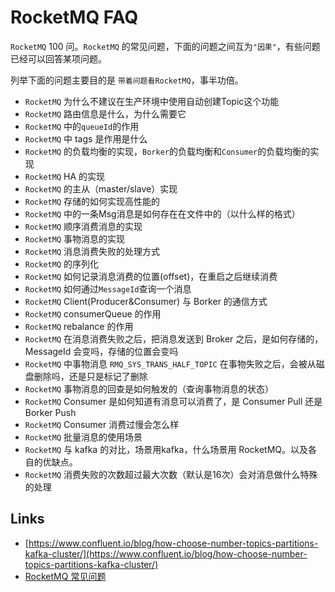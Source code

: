# RocketMQ FAQ

`RocketMQ` 100 问。`RocketMQ` 的常见问题，下面的问题之间互为`"因果"`，有些问题已经可以回答某项问题。

列举下面的问题主要目的是 `带着问题看RocketMQ`，事半功倍。

- `RocketMQ` 为什么不建议在生产环境中使用自动创建Topic这个功能
- `RocketMQ` 路由信息是什么，为什么需要它
- `RocketMQ` 中的`queueId`的作用
- `RocketMQ` 中 tags 是作用是什么
- `RocketMQ` 的负载均衡的实现，`Borker`的负载均衡和`Consumer`的负载均衡的实现
- `RocketMQ` HA 的实现
- `RocketMQ` 的主从（master/slave）实现
- `RocketMQ` 存储的如何实现高性能的
- `RocketMQ` 中的一条Msg消息是如何存在在文件中的（以什么样的格式）
- `RocketMQ` 顺序消费消息的实现
- `RocketMQ` 事物消息的实现
- `RocketMQ` 消息消费失败的处理方式
- `RocketMQ` 的序列化
- `RocketMQ` 如何记录消息消费的位置(offset)，在重启之后继续消费
- `RocketMQ` 如何通过`MessageId`查询一个消息
- `RocketMQ` Client(Producer&Consumer) 与 Borker 的通信方式
- `RocketMQ` consumerQueue 的作用
- `RocketMQ` rebalance 的作用
- `RocketMQ` 在消息消费失败之后，把消息发送到 Broker 之后，是如何存储的，MessageId 会变吗，存储的位置会变吗
- `RocketMQ` 中事物消息 `RMQ_SYS_TRANS_HALF_TOPIC` 在事物失败之后，会被从磁盘删除吗，还是只是标记了删除
- `RocketMQ` 事物消息的回查是如何触发的（查询事物消息的状态）
- `RocketMQ` Consumer 是如何知道有消息可以消费了，是 Consumer Pull 还是 Borker Push
- `RocketMQ` Consumer 消费过慢会怎么样
- `RocketMQ` 批量消息的使用场景
- `RocketMQ` 与 kafka 的对比，场景用kafka，什么场景用 RocketMQ。以及各自的优缺点。
- `RocketMQ` 消费失败的次数超过最大次数（默认是16次）会对消息做什么特殊的处理

## Links

- [https://www.confluent.io/blog/how-choose-number-topics-partitions-kafka-cluster/](https://www.confluent.io/blog/how-choose-number-topics-partitions-kafka-cluster/)
- [RocketMQ 常见问题](https://mp.weixin.qq.com/s/mNpXpSVVVBuI59LI6vVvQA)
